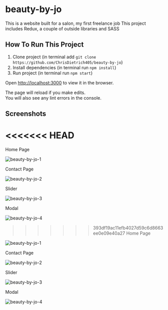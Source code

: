# beauty-by-jo

This is a website built for a salon, my first freelance job 
This project includes Redux, a couple of outside libraries and SASS

## How To Run This Project

1. Clone project (in terminal add `git clone https://github.com/ChrisDietrich405/beauty-by-jo`)
2. Install dependencies (in terminal run `npm install`)
3. Run project (in terminal run `npm start`)


Open [http://localhost:3000](http://localhost:3000) to view it in the browser.

The page will reload if you make edits.\
You will also see any lint errors in the console.

## Screenshots

<<<<<<< HEAD
=======
Home Page

![beauty-by-jo-1](https://user-images.githubusercontent.com/70533870/198284015-61f7545c-1a9d-46ab-808d-be3d818e8e94.png)

Contact Page

![beauty-by-jo-2](https://user-images.githubusercontent.com/70533870/198284059-a0000a22-063a-4dc0-b0b0-ebb00a40cfb6.png)

Slider

![beauty-by-jo-3](https://user-images.githubusercontent.com/70533870/198284084-f2d3488b-b1c6-4bb1-87c5-a636f6c777fd.png)

Modal 

![beauty-by-jo-4](https://user-images.githubusercontent.com/70533870/198284092-af6e0cd1-030c-49c6-bddb-fe6c5c4a1346.png)



>>>>>>> 393df19ac11efb4027d59c6d8663ee0e09e40a27
Home Page

![beauty-by-jo-1](https://user-images.githubusercontent.com/70533870/198284015-61f7545c-1a9d-46ab-808d-be3d818e8e94.png)

Contact Page

![beauty-by-jo-2](https://user-images.githubusercontent.com/70533870/198284059-a0000a22-063a-4dc0-b0b0-ebb00a40cfb6.png)

Slider

![beauty-by-jo-3](https://user-images.githubusercontent.com/70533870/198284084-f2d3488b-b1c6-4bb1-87c5-a636f6c777fd.png)

Modal 

![beauty-by-jo-4](https://user-images.githubusercontent.com/70533870/198284092-af6e0cd1-030c-49c6-bddb-fe6c5c4a1346.png)
